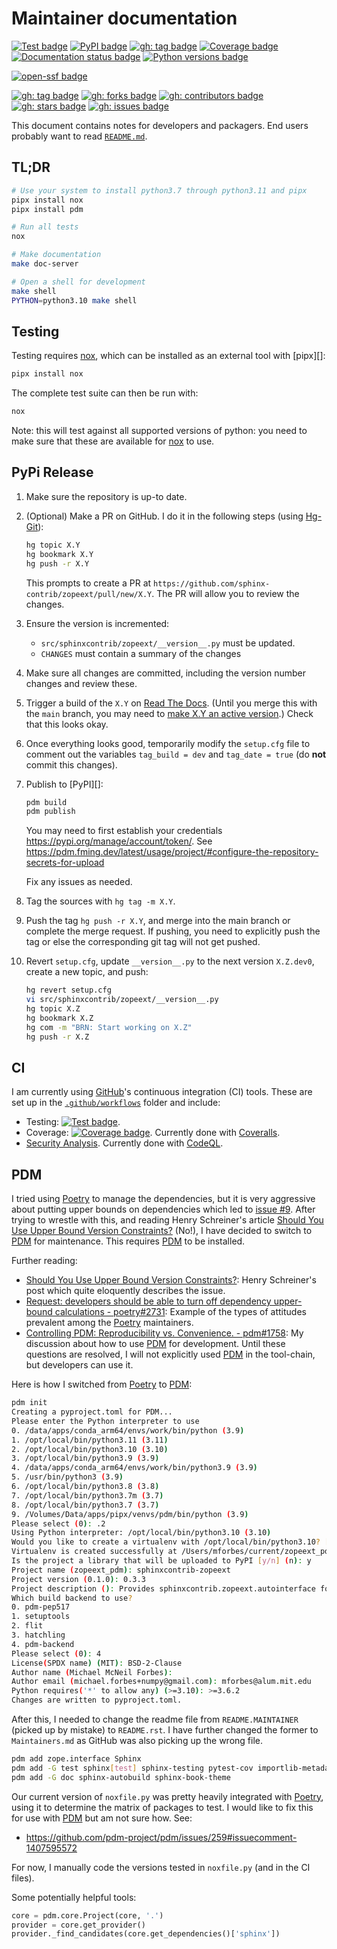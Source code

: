 # Maintainer documentation

[![Test badge][]][GitHub Tests Workflow]
[![PyPI badge][]][PyPI link]
[![gh: tag badge][]][gh: tags]
[![Coverage badge][]][Coverage link]
[![Documentation status badge][]][Documentation link]
[![Python versions badge][]][PyPI link]

[![open-ssf badge][]][open-ssf link]

[![gh: tag badge][]][gh: tags]
[![gh: forks badge][]][gh: forks]
[![gh: contributors badge][]][gh: contributors]
[![gh: stars badge][]][gh: stars]
[![gh: issues badge][]][gh: issues]


[Test badge]: <https://github.com/sphinx-contrib/zopeext/actions/workflows/tests.yaml/badge.svg>
[GitHub Tests Workflow]: <https://github.com/sphinx-contrib/zopeext/actions/workflows/tests.yaml>
[PyPI badge]: <https://img.shields.io/pypi/v/sphinxcontrib-zopeext?logo=python&logoColor=FBE072">
[Coverage badge]: <https://coveralls.io/repos/github/sphinx-contrib/zopeext/badge.svg?branch=main>
[Coverage link]: <https://coveralls.io/github/sphinx-contrib/zopeext?branch=main>
[Documentation status badge]: <https://readthedocs.org/projects/zopeext/badge/?version=latest> 
[Documentation link]:  <https://zopeext.readthedocs.io/en/latest/?badge=latest>
[Python versions badge]:
  <https://img.shields.io/pypi/pyversions/sphinxcontrib-zopeext?logo=python&logoColor=FBE072>
[PyPI link]: <https://pypi.org/project/sphinxcontrib-zopeext/>
[open-ssf badge]: 
  <https://api.securityscorecards.dev/projects/github.com/sphinx-contrib/zopeext/badge>
[open-ssf link]: <https://deps.dev/pypi/sphinxcontrib-zopeext>

[gh: forks badge]: <https://img.shields.io/github/forks/sphinx-contrib/zopeext.svg?logo=github>
[gh: forks]: <https://github.com/sphinx-contrib/zopeext/network/members>
[gh: contributors badge]: 
  <https://img.shields.io/github/contributors/sphinx-contrib/zopeext.svg?logo=github>
[gh: contributors]: <https://github.com/sphinx-contrib/zopeext/graphs/contributors>
[gh: stars badge]: <https://img.shields.io/github/stars/sphinx-contrib/zopeext.svg?logo=github>
[gh: stars]: <https://github.com/sphinx-contrib/zopeext/stargazers>
[gh: tag badge]: <https://img.shields.io/github/v/tag/sphinx-contrib/zopeext?logo=github>
[gh: tags]: <https://github.com/sphinx-contrib/zopeext/tags>
[gh: issues badge]: <https://img.shields.io/github/issues/sphinx-contrib/zopeext?logo=github>
[gh: issues]: <https://github.com/sphinx-contrib/zopeext/issues>


This document contains notes for developers and packagers. End users probably want to
read [`README.md`](README.md). 


## TL;DR

```bash
# Use your system to install python3.7 through python3.11 and pipx
pipx install nox
pipx install pdm

# Run all tests
nox

# Make documentation
make doc-server

# Open a shell for development
make shell
PYTHON=python3.10 make shell
```

## Testing

Testing requires [nox][], which can be installed as an external tool with [pipx][]:

```bash
pipx install nox
```

The complete test suite can then be run with:

```bash
nox
```

Note: this will test against all supported versions of python: you need to make sure
that these are available for [nox][] to use.

## PyPi Release

1.  Make sure the repository is up-to date.
2.  (Optional) Make a PR on GitHub.  I do it in the following steps (using [Hg-Git][]):

    ```bash
    hg topic X.Y
    hg bookmark X.Y
    hg push -r X.Y
    ```
    
    This prompts to create a PR at
    `https://github.com/sphinx-contrib/zopeext/pull/new/X.Y`.  The PR will allow you to
    review the changes.
3.  Ensure the version is incremented:
    -   `src/sphinxcontrib/zopeext/__version__.py` must be updated.
    -   `CHANGES` must contain a summary of the changes
4.  Make sure all changes are committed, including the version number
    changes and review these.
5.  Trigger a build of the `X.Y` on [Read The Docs][].  (Until you merge this with the
    `main` branch, you may need to [make X.Y an active
    version](https://readthedocs.org/projects/zopeext/versions/).)  Check that this
    looks okay.
6.  Once everything looks good, temporarily modify the `setup.cfg` file to comment out
    the variables `tag_build = dev` and `tag_date = true` (do **not** commit this
    changes).
7.  Publish to [PyPI][]:

    ```bash
    pdm build
    pdm publish
    ```

    You may need to first establish your credentials https://pypi.org/manage/account/token/. See
    <https://pdm.fming.dev/latest/usage/project/#configure-the-repository-secrets-for-upload>

    Fix any issues as needed.
8.  Tag the sources with `hg tag -m X.Y`.
9.  Push the tag `hg push -r X.Y`, and merge into the main branch or complete the merge
    request. If pushing, you need to explicitly push the tag or else the corresponding
    git tag will not get pushed.
    
10. Revert `setup.cfg`, update `__version__.py` to the next version `X.Z.dev0`,
    create a new topic, and push:

    ```bash
    hg revert setup.cfg
    vi src/sphinxcontrib/zopeext/__version__.py
    hg topic X.Z
    hg bookmark X.Z
    hg com -m "BRN: Start working on X.Z"
    hg push -r X.Z
    ```

## CI

I am currently using [GitHub][]'s continuous integration (CI) tools.  These are set up in
the [`.github/workflows`](.github/workflows) folder and include:

* Testing: [![Test badge][]][GitHub Tests Workflow].
* Coverage: [![Coverage badge][]][Coverage link].  Currently done with [Coveralls][].
* [Security
  Analysis](https://github.com/sphinx-contrib/zopeext/settings/security_analysis).
  Currently done with [CodeQL][].

## PDM

I tried using [Poetry][] to manage the dependencies, but it is very aggressive about
putting upper bounds on dependencies which led to [issue #9][].  After trying to wrestle
with this, and reading Henry Schreiner's article [Should You Use Upper Bound Version
Constraints?][] (No!), I have decided to switch to [PDM][] for maintenance.  This
requires [PDM][] to be installed.

Further reading:

* [Should You Use Upper Bound Version Constraints?][]: Henry Schreiner's post which
  quite eloquently describes the issue.
* [Request: developers should be able to turn off dependency upper-bound calculations -
  poetry#2731](https://github.com/python-poetry/poetry/issues/2731): Example of the
  types of attitudes prevalent among the [Poetry][] maintainers.
* [Controlling PDM: Reproducibility vs. Convenience. -
  pdm#1758](https://github.com/pdm-project/pdm/discussions/1758): My discussion about
  how to use [PDM][] for development.  Until these questions are resolved, I will not
  explicitly used [PDM][] in the tool-chain, but developers can use it.
   
Here is how I switched from [Poetry][] to [PDM][]:

```bash
pdm init
Creating a pyproject.toml for PDM...
Please enter the Python interpreter to use
0. /data/apps/conda_arm64/envs/work/bin/python (3.9)
1. /opt/local/bin/python3.11 (3.11)
2. /opt/local/bin/python3.10 (3.10)
3. /opt/local/bin/python3.9 (3.9)
4. /data/apps/conda_arm64/envs/work/bin/python3.9 (3.9)
5. /usr/bin/python3 (3.9)
6. /opt/local/bin/python3.8 (3.8)
7. /opt/local/bin/python3.7m (3.7)
8. /opt/local/bin/python3.7 (3.7)
9. /Volumes/Data/apps/pipx/venvs/pdm/bin/python (3.9)
Please select (0): .2   
Using Python interpreter: /opt/local/bin/python3.10 (3.10)
Would you like to create a virtualenv with /opt/local/bin/python3.10? [y/n] (y): y
Virtualenv is created successfully at /Users/mforbes/current/zopeext_pdm/.venv
Is the project a library that will be uploaded to PyPI [y/n] (n): y
Project name (zopeext_pdm): sphinxcontrib-zopeext
Project version (0.1.0): 0.3.3
Project description (): Provides sphinxcontrib.zopeext.autointerface for documenting Zope interfaces.
Which build backend to use?
0. pdm-pep517
1. setuptools
2. flit
3. hatchling
4. pdm-backend
Please select (0): 4
License(SPDX name) (MIT): BSD-2-Clause
Author name (Michael McNeil Forbes): 
Author email (michael.forbes+numpy@gmail.com): mforbes@alum.mit.edu
Python requires('*' to allow any) (>=3.10): >=3.6.2
Changes are written to pyproject.toml.
```

After this, I needed to change the readme file from `README.MAINTAINER` (picked up by
mistake) to `README.rst`.   I have further changed the former to `Maintainers.md` as
GitHub was also picking up the wrong file.

```bash
pdm add zope.interface Sphinx
pdm add -G test sphinx[test] sphinx-testing pytest-cov importlib-metadata
pdm add -G doc sphinx-autobuild sphinx-book-theme
```

Our current version of `noxfile.py` was pretty heavily integrated with [Poetry][], using
it to determine the matrix of packages to test. I would like to fix this for use with
[PDM][] but am not sure how.  See:

* <https://github.com/pdm-project/pdm/issues/259#issuecomment-1407595572>

For now, I manually code the versions tested in `noxfile.py` (and in the CI files).

Some potentially helpful tools:

```python
core = pdm.core.Project(core, '.')
provider = core.get_provider()
provider._find_candidates(core.get_dependencies()['sphinx'])
```

[GitHub]: <github.com>
[nox]: <https://nox.thea.codes/en/stable/config.html>
[pdm]: <https://pdm.fming.dev/latest/>
[poetry]: <https://python-poetry.org/>
[nox-poetry]: <https://github.com/cjolowicz/nox-poetry>
[issue #7]: <https://github.com/sphinx-contrib/zopeext/issues/7>
[issue #9]: <https://github.com/sphinx-contrib/zopeext/issues/9>
[Should You Use Upper Bound Version Constraints?]: 
  <https://iscinumpy.dev/post/bound-version-constraints/>
[hg-git]: <https://hg-git.github.io/>
[Read the Docs]: <https://readthedocs.org/projects/zopeext/>
[Coveralls]: <https://coveralls.io/>
[CodeQL]: <https://codeql.github.com/>
